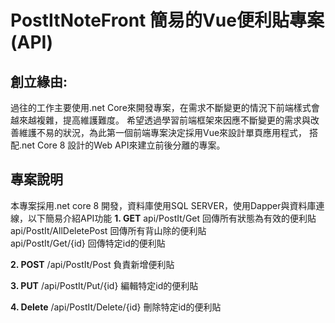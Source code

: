 # PostItNoteFront 簡易的Vue便利貼專案(API)   

## 創立緣由:
  過往的工作主要使用.net Core來開發專案，在需求不斷變更的情況下前端樣式會越來越複雜，提高維護難度。
  希望透過學習前端框架來因應不斷變更的需求與改善維護不易的狀況，為此第一個前端專案決定採用Vue來設計單頁應用程式，
  搭配.net Core 8 設計的Web API來建立前後分離的專案。

## 專案說明
  本專案採用.net core 8 開發，資料庫使用SQL SERVER，使用Dapper與資料庫連線，以下簡易介紹API功能
  **1. GET**
  api/PostIt/Get 回傳所有狀態為有效的便利貼   
  api/PostIt/AllDeletePost 回傳所有背山除的便利貼   
  api/PostIt/Get/{id} 回傳特定id的便利貼

  **2. POST**
  /api/PostIt/Post 負責新增便利貼

  **3. PUT**
  /api/PostIt/Put/{id} 編輯特定id的便利貼

  **4. Delete**
 /api/PostIt/Delete/{id} 刪除特定id的便利貼    
